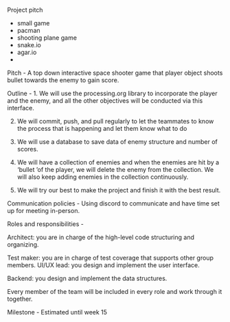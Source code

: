 Project pitch

- small game
- pacman
- shooting plane game
- snake.io
- agar.io
-

Pitch - A top down interactive space shooter game that player object shoots
bullet towards the enemy to gain score.

Outline - 1. We will use the processing.org library to incorporate the player and the enemy, and all the other objectives will be conducted via this interface.

2. We will commit, push, and pull regularly to let the teammates to know the process that is happening and let them know what to do

3. We will use a database to save data of enemy structure and number of scores.

4. We will have a collection of enemies and when the enemies are hit by a ‘bullet ’of the player, we will delete the enemy from the collection. We will also keep adding enemies in the collection continuously.

5. We will try our best to make the project and finish it with the best result.


Communication policies - Using discord to communicate and have time set up for meeting in-person.

Roles and responsibilities -

Architect: you are in charge of the high-level code structuring and organizing.

Test maker: you are in charge of test coverage that supports other group members.
UI/UX lead: you design and implement the user interface.

Backend: you design and implement the data structures.

Every member of the team will be included in every role and work through it together.


Milestone - Estimated until week 15
